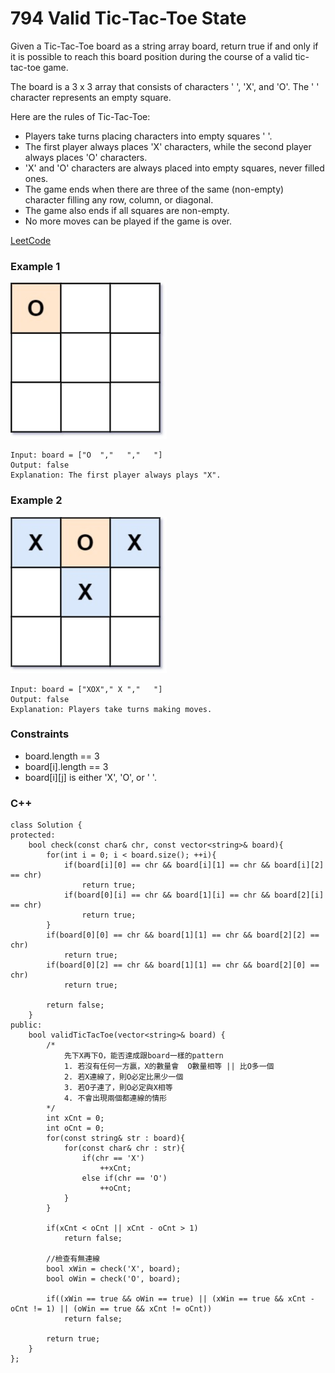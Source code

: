 # 794 Valid Tic-Tac-Toe State

Given a Tic-Tac-Toe board as a string array board, return true if and only if it is possible to reach this board position during the course of a valid tic-tac-toe game.

The board is a 3 x 3 array that consists of characters ' ', 'X', and 'O'. The ' ' character represents an empty square.

Here are the rules of Tic-Tac-Toe:

* Players take turns placing characters into empty squares ' '.
* The first player always places 'X' characters, while the second player always places 'O' characters.
* 'X' and 'O' characters are always placed into empty squares, never filled ones.
* The game ends when there are three of the same (non-empty) character filling any row, column, or diagonal.
* The game also ends if all squares are non-empty.
* No more moves can be played if the game is over.

[LeetCode](https://leetcode.cn/problems/valid-tic-tac-toe-state/)


### Example 1

<img src="img/794_1.jpg" width = "250"/>

```
Input: board = ["O  ","   ","   "]
Output: false
Explanation: The first player always plays "X".
```

### Example 2

<img src="img/794_2.jpg" width = "250"/>

```
Input: board = ["XOX"," X ","   "]
Output: false
Explanation: Players take turns making moves.
```
 

### Constraints

* board.length == 3
* board[i].length == 3
* board[i][j] is either 'X', 'O', or ' '.

### C++ 

```
class Solution {
protected:
    bool check(const char& chr, const vector<string>& board){
        for(int i = 0; i < board.size(); ++i){
            if(board[i][0] == chr && board[i][1] == chr && board[i][2] == chr)
                return true;
            if(board[0][i] == chr && board[1][i] == chr && board[2][i] == chr)
                return true;
        }
        if(board[0][0] == chr && board[1][1] == chr && board[2][2] == chr)
            return true;
        if(board[0][2] == chr && board[1][1] == chr && board[2][0] == chr)
            return true;
        
        return false;
    }
public:
    bool validTicTacToe(vector<string>& board) {
        /*
            先下X再下O，能否達成跟board一樣的pattern
            1. 若沒有任何一方贏，X的數量會  O數量相等 || 比O多一個
            2. 若X連線了，則O必定比黑少一個
            3. 若O子連了，則O必定與X相等
            4. 不會出現兩個都連線的情形
        */
        int xCnt = 0;
        int oCnt = 0;
        for(const string& str : board){
            for(const char& chr : str){
                if(chr == 'X')
                    ++xCnt;
                else if(chr == 'O')
                    ++oCnt;
            }
        }

        if(xCnt < oCnt || xCnt - oCnt > 1)
            return false;

        //檢查有無連線
        bool xWin = check('X', board);
        bool oWin = check('O', board);

        if((xWin == true && oWin == true) || (xWin == true && xCnt - oCnt != 1) || (oWin == true && xCnt != oCnt))
            return false;

        return true;
    }
};
```